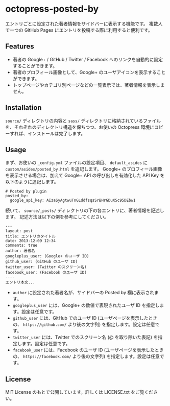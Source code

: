 octopress-posted-by
===================

エントリごとに設定された著者情報をサイドバーに表示する機能です。
複数人で一つの GitHub Pages にエントリを投稿する際に利用すると便利です。

Features
--------

* 著者の Google+ / GitHub / Twitter / Facebook へのリンクを自動的に設定することができます。
* 著者のプロフィール画像として、Google+ のユーザアイコンを表示することができます。
* トップページやカテゴリ別ページなどの一覧表示では、著者情報を表示しません。

Installation
------------

``source/`` ディレクトリの内容と ``sass/`` ディレクトリに格納されているファイルを、それぞれのディレクトリ構造を保ちつつ、お使いの Octopress 環境にコピーすれば、インストールは完了します。

Usage
-----

まず、お使いの ``_config.yml`` ファイルの設定項目、 ``default_asides`` に ``custom/asides/posted_by.html`` を追記します。
Google+ のプロフィール画像を表示させる場合は、加えて Google+ API の呼び出しを有効化した API Key を以下のように追記します。

    # Posted by plugin
    posted_by:
      google_api_key: AIzaSyAgtwuTnGLddfsqsSrBHrGDuX5c95DEbwI

続いて、 ``source/_posts/`` ディレクトリの下の各エントリに、著者情報を記述します。
記述方法は以下の例を参考にしてください。

    ---
    layout: post
    title: エントリのタイトル
    date: 2013-12-09 12:34
    comments: true
    author: 著者名
    googleplus_user: (Google+ のユーザ ID)
    github_user: (GitHub のユーザ ID)
    twitter_user: (Twitter のスクリーン名)
    facebook_user: (Facebook のユーザ ID)
    ----
    エントリ本文...

* ``author`` に設定された著者名が、サイドバーの Posted by 欄に表示されます。
* ``googleplus_user`` には、Google+ の数値で表現されたユーザ ID を指定します。設定は任意です。
* ``github_user`` には、GitHub でのユーザ ID (ユーザページを表示したときの、 ``https://github.com/`` より後の文字列) を指定します。設定は任意です。
* ``twitter_user`` には、Twitter でのスクリーン名 (@ を取り除いた表記) を指定します。設定は任意です。
* ``facebook_user`` には、Facebook のユーザ ID (ユーザページを表示したときの、 ``https://facebook.com/`` より後の文字列) を指定します。設定は任意です。

License
-------

MIT License のもとで公開しています。詳しくは LICENSE.txt をご覧ください。
